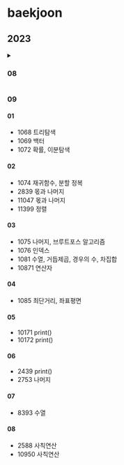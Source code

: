 # baekjoon

## 2023
<details>
 
<summary>
 
### 08  
</summary>

#### 24
 - 1002 원의 방정식
 - 1016 집합, 에라토스테네스의 체
#### 25
 - 1010 경우의 수
 - 1011 수열
#### 26
 - 1009 거듭제곱
 - 1012 재귀함수, 좌표평면
 - 1013 정규표현식
#### 27
 - 1019 수열, 거듭제곱, 경우의 수
 - 1021 데크, 최단거리
 - 1026 리스트
 - 1032 인덱스
#### 28
 - 1037 약수,인수분해
 - 1038 조합
#### 29
 - 1049 최솟값
 - 1052 이진수
 - 1057 올림
#### 30
 - 1059 구간
#### 31
 - 1065 등차수열, 집합
</details>
<summary>
 
### 09
</summary>

#### 01
 - 1068 트리탐색
 - 1069 백터
 - 1072 확률, 이분탐색
#### 02
 - 1074 재귀함수, 분할 정복
 - 2839 몫과 나머지
 - 11047 몫과 나머지
 - 11399 정렬
#### 03
 - 1075 나머지, 브루트포스 알고리즘
 - 1076 인덱스
 - 1081 수열, 거듭제곱, 경우의 수, 차집합
 - 10871 연산자
#### 04
 - 1085 최단거리, 좌표평면
#### 05
 - 10171 print()
 - 10172 print()
#### 06
 - 2439 print()
 - 2753 나머지
#### 07
 - 8393 수열
#### 08
 - 2588 사칙연산
 - 10950 사칙연산

